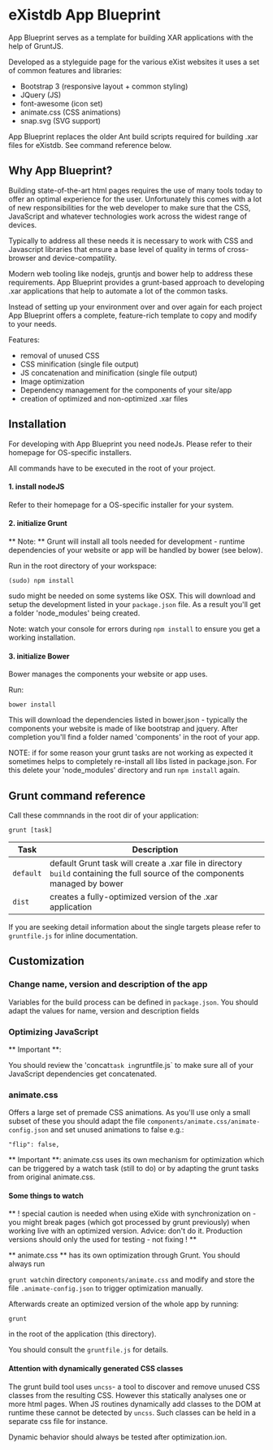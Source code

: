 # eXistdb App Blueprint

App Blueprint serves as a template for building XAR applications with the help of GruntJS.

Developed as a styleguide page for the various eXist websites it uses a set of common features and libraries:

* Bootstrap 3 (responsive layout + common styling)
* JQuery (JS)
* font-awesome (icon set)
* animate.css (CSS animations)
* snap.svg (SVG support)

App Blueprint replaces the older Ant build scripts required for building .xar files for eXistdb. See command reference below.

## Why App Blueprint?

Building state-of-the-art html pages requires the use of many tools today to offer an optimal experience for the user. Unfortunately this comes with a lot of new responsibilities for the web developer to make sure that the CSS, JavaScript and whatever technologies work across the widest range of devices.

Typically to address all these needs it is necessary to work with CSS and Javascript libraries that ensure a base level of quality in terms of cross-browser and device-compatility.

Modern web tooling like nodejs, gruntjs and bower help to address these requirements. App Blueprint provides a grunt-based approach to developing .xar applications that help to automate a lot of the common tasks.

Instead of setting up your environment over and over again for each project App Blueprint offers a complete, feature-rich template to copy and modify to your needs.

Features:

* removal of unused CSS
* CSS minification (single file output)
* JS concatenation and minification (single file output)
* Image optimization
* Dependency management for the components of your site/app
* creation of optimized and non-optimized .xar files


## Installation

For developing with App Blueprint you need nodeJs. Please refer to their homepage for OS-specific installers.

All commands have to be executed in the root of your project.

#### 1. install nodeJS
Refer to their homepage for a OS-specific installer for your system.

#### 2. initialize Grunt

** Note: **
Grunt will install all tools needed for development - runtime dependencies of your website or app will be handled by bower (see below).

Run in the root directory of your workspace:

`(sudo) npm install` 

sudo might be needed on some systems like OSX. This will download and setup the development listed in your `package.json` file. As a result you'll get a folder 'node_modules' being created.

Note: 
watch your console for errors during `npm install` to ensure you get a working installation.


#### 3. initialize Bower

Bower manages the components your website or app uses.

Run: 

`bower install`

This will download the dependencies listed in bower.json - typically the components your website is made of like bootstrap and jquery. After completion you'll find a folder named 'components' in the root of your app.

NOTE: if for some reason your grunt tasks are not working as expected it sometimes helps to completely re-install all libs listed in package.json. For this delete your 'node_modules' directory and run `npm install` again.


## Grunt command reference

Call these commnands in the root dir of your application:

`grunt [task]`

Task | Description |
-------- | ----------------
`default` | default Grunt task will create a .xar file in directory `build` containing the full source of the components managed by bower
`dist`| creates a fully-optimized version of the .xar application

If you are seeking detail information about the single targets please refer to `gruntfile.js` for inline documentation.

## Customization

### Change name, version and description of the app

Variables for the build process can be defined in `package.json`. You should adapt the values for name, version and description fields

### Optimizing JavaScript

** Important **:

You should review the 'concat` task in `gruntfile.js` to make sure all of your JavaScript dependencies get concatenated. 

### animate.css

Offers a large set of premade CSS animations. As you'll use only a small subset of these you should adapt the file `components/animate.css/animate-config.json` and set unused animations to false e.g.:

`"flip": false,`

** Important **:
animate.css uses its own mechanism for optimization which can be triggered by a watch task (still to do) or by adapting the grunt tasks from original animate.css.


#### Some things to watch

** ! special caution is needed when using eXide with synchronization on - you might break pages (which got processed by grunt previously) when working live with an optimized version. Advice: don't do it. Production versions should only the used for testing - not fixing ! **

** animate.css ** has its own optimization through Grunt. You should always run

`grunt watch`in directory `components/animate.css` and modify and store the file `.animate-config.json` to trigger optimization manually.


Afterwards create an optimized version of the whole app by running:

`grunt`

in the root of the application (this directory).

You should consult the `gruntfile.js` for details.

#### Attention with dynamically generated CSS classes

The grunt build tool uses `uncss`- a tool to discover and remove unused CSS classes from the resulting CSS. However this statically analyses one or more html pages. When JS routines dynamically add classes to the DOM at runtime these cannot be detected by `uncss`. Such classes can be held in a separate css file for instance.

Dynamic behavior should always be tested after optimization.ion.
